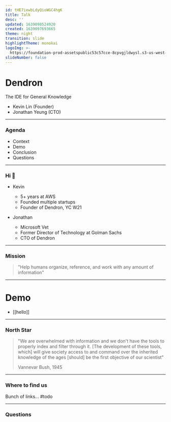 ```yaml
---
id: tHE7iewbLdyQioWGC4hgK
title: Talk
desc: ''
updated: 1639098524920
created: 1639097693665
theme: night
transition: slide
highlightTheme: monokai
logoImg: >-
  https://foundation-prod-assetspublic53c57cce-8cpvgjldwysl.s3-us-west-2.amazonaws.com/assets/logo-256.png
slideNumber: false
---
```


# Dendron 

The IDE for General Knowledge

- Kevin Lin (Founder) 
- Jonathan Yeung (CTO)

---

### Agenda

- Context
- Demo
- Conclusion
- Questions

---

### Hi 👋


- Kevin
  - 5+ years at AWS
  - Founded multiple startups 
  - Founder of Dendron, YC W21

- Jonathan
  - Microsoft Vet
  - Former Director of Technology at Golman Sachs
  - CTO of Dendron

---

### Mission

> "Help humans organize, reference, and work with any amount of information"

--- 

# Demo

- [[hello]]

---

### North Star

> "We are overwhelmed with information and we don't have the tools to properly index and filter through it. [The development of these tools, which] will give society access to and command over the inherited knowledge of the ages [should] be the first objective of our scientist" 
> 
> Vannevar Bush, 1945

---

### Where to find us

Bunch of links... #todo

---

### Questions
